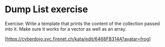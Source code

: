 # Dump List exercise

Exercise: Write a template that prints the content of the collection passed into it.
Make sure it works for a vector as well as an array.

[https://cyberdojo.svc.firenet.ch/kata/edit/6468FB314A?avatar=frog]
